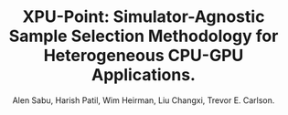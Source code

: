 ---
title: "XPU-Point: Simulator-Agnostic Sample Selection Methodology for Heterogeneous CPU-GPU Applications."
collection: publications
permalink: /publication/7
author: Alen Sabu, Harish Patil, Wim Heirman, Liu Changxi, Trevor E. Carlson.
venue: 'International Conference on Parallel Architectures and Compilation Techniques (PACT 2025)'
paperurl: ''
category: conferences
---